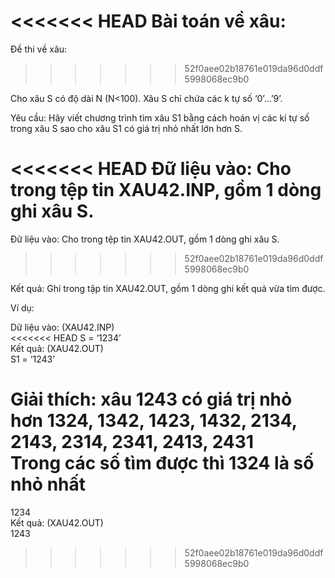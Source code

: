 <<<<<<< HEAD
Bài toán về xâu:<br/>
=======
Đề thi về xâu:
>>>>>>> 52f0aee02b18761e019da96d0ddf5998068ec9b0

Cho xâu S có độ dài N (N<100). Xâu S chỉ chứa các k tự số ‘0’…’9’.<br/>

Yêu cầu: Hãy viết chương trình tìm xâu S1 bằng cách hoán vị các kí tự số trong xâu S sao cho xâu S1 có giá trị nhỏ nhất lớn hơn S.<br/>

<<<<<<< HEAD
Đữ liệu vào: Cho trong tệp tin XAU42.INP, gồm 1 dòng ghi xâu S.<br/>
=======
Đữ liệu vào: Cho trong tệp tin XAU42.OUT, gồm 1 dòng ghi xâu S.<br/>
>>>>>>> 52f0aee02b18761e019da96d0ddf5998068ec9b0

Kết quả: Ghi trong tập tin XAU42.OUT, gồm 1 dòng ghi kết quả vừa tìm được.<br/>

Ví dụ:<br/>

Dữ liệu vào: (XAU42.INP)    <br/>
<<<<<<< HEAD
S = ‘1234’ <br/>
Kết quả: (XAU42.OUT)<br/>
S1 = ‘1243’<br/>

Giải thích: xâu 1243 có giá trị nhỏ hơn 1324, 1342, 1423, 1432, 2134, 2143, 2314, 2341, 2413, 2431<br/>
Trong các số tìm được thì 1324 là số nhỏ nhất<br/>
=======
1234 <br/>
Kết quả: (XAU42.OUT)<br/>
1243<br/>
>>>>>>> 52f0aee02b18761e019da96d0ddf5998068ec9b0
